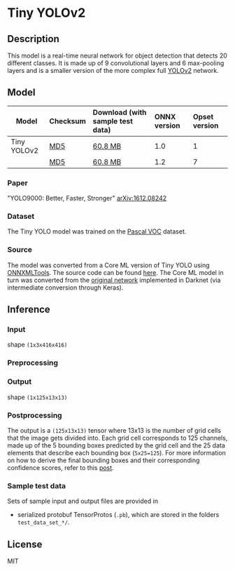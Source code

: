 # Tiny YOLOv2

## Description
This model is a real-time neural network for object detection that detects 20 different classes. It is made up of 9 convolutional layers and 6 max-pooling layers and is a smaller version of the more complex full [YOLOv2](https://pjreddie.com/darknet/yolov2/) network. 

## Model
|Model|Checksum|Download (with sample test data)| ONNX version |Opset version|
|-----|:-------|:-------------------------------|:-------------|:------------|
|Tiny YOLOv2|[MD5](https://www.cntk.ai/OnnxModels/tiny_yolov2/opset_1/tiny_yolov2-md5.txt)|[60.8 MB](https://www.cntk.ai/OnnxModels/tiny_yolov2/opset_1/tiny_yolov2.tar.gz) |1.0  |1 |
|     |[MD5](https://www.cntk.ai/OnnxModels/tiny_yolov2/opset_7/tiny_yolov2-md5.txt)|[60.8 MB](https://www.cntk.ai/OnnxModels/tiny_yolov2/opset_7/tiny_yolov2.tar.gz) |1.2  |7 |

### Paper
"YOLO9000: Better, Faster, Stronger" [arXiv:1612.08242](https://arxiv.org/pdf/1612.08242.pdf)

### Dataset
The Tiny YOLO model was trained on the [Pascal VOC](http://host.robots.ox.ac.uk/pascal/VOC/) dataset.

### Source
The model was converted from a Core ML version of Tiny YOLO using [ONNXMLTools](https://github.com/onnx/onnxmltools). The source code can be found [here](https://github.com/hollance/YOLO-CoreML-MPSNNGraph). The Core ML model in turn was converted from the [original network](https://pjreddie.com/darknet/yolov2/) implemented in Darknet (via intermediate conversion through Keras).

## Inference
### Input
shape `(1x3x416x416)`
### Preprocessing
### Output
shape `(1x125x13x13)`
### Postprocessing
The output is a `(125x13x13)` tensor where 13x13 is the number of grid cells that the image gets divided into. Each grid cell corresponds to 125 channels, made up of the 5 bounding boxes predicted by the grid cell and the 25 data elements that describe each bounding box (`5x25=125`). For more information on how to derive the final bounding boxes and their corresponding confidence scores, refer to this [post](http://machinethink.net/blog/object-detection-with-yolo/).
### Sample test data
Sets of sample input and output files are provided in 
* serialized protobuf TensorProtos (`.pb`), which are stored in the folders `test_data_set_*/`.

## License
MIT
